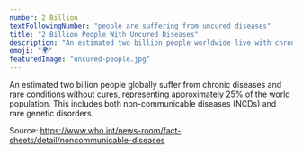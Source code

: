 ```yaml
---
number: 2 Billion
textFollowingNumber: "people are suffering from uncured diseases"
title: "2 Billion People With Uncured Diseases"
description: "An estimated two billion people worldwide live with chronic diseases and rare conditions that currently have no cure"
emoji: "🌍"
featuredImage: "uncured-people.jpg"
---
```


An estimated two billion people globally suffer from chronic diseases and rare conditions without cures, representing approximately 25% of the world population. This includes both non-communicable diseases (NCDs) and rare genetic disorders.

Source: https://www.who.int/news-room/fact-sheets/detail/noncommunicable-diseases
